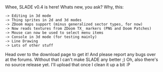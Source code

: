 Whee, SLADE v0.4 is here! Whats new, you ask? Why, this:

    -> Editing in 3d mode
    -> Thing sprites in 2d and 3d modes
    -> ZDoom maps support (minus generalized sector types, for now)
    -> Now reads textures from ZDoom TX_ markers (PNG and Doom Patches)
    -> Mouse can now be used to select menu items
    -> Console in 3d mode (for testing mainly)
    -> Line Drawing
    -> Lots of other stuff

Head over to the download page to get it! And please report any bugs over at the forums. Without that I can't make SLADE any better ;)
Oh, also there's no source release yet. I'll upload that once I clean it up a bit :P